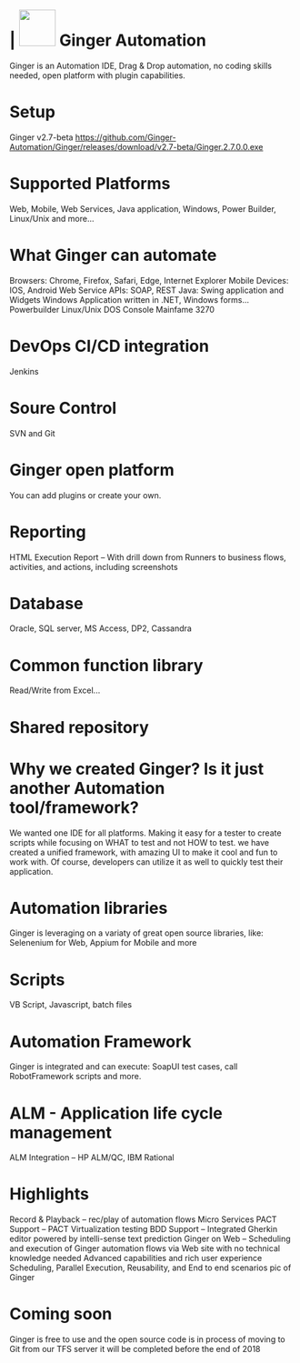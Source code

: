 
# | <img src="https://github.com/Ginger-Automation/Ginger/blob/master/Images/Ginger.png" width="64"> Ginger Automation
Ginger is an Automation IDE, Drag & Drop automation, no coding skills needed, open platform with plugin capabilities.

# Setup
Ginger v2.7-beta
https://github.com/Ginger-Automation/Ginger/releases/download/v2.7-beta/Ginger.2.7.0.0.exe

# Supported Platforms
Web, Mobile, Web Services, Java application, Windows, Power Builder, Linux/Unix and more...

# What Ginger can automate
Browsers: Chrome, Firefox, Safari, Edge, Internet Explorer
Mobile Devices: IOS, Android
Web Service APIs: SOAP, REST
Java: Swing application and Widgets
Windows Application written in .NET, Windows forms...
Powerbuilder
Linux/Unix
DOS Console
Mainfame 3270

# DevOps CI/CD integration
Jenkins

# Soure Control
SVN and Git

# Ginger open platform
You can add plugins or create your own.

# Reporting
HTML Execution Report – With drill down from Runners to business flows, activities, and actions, including screenshots

# Database
Oracle, SQL server, MS Access, DP2, Cassandra

# Common function library
Read/Write from Excel...

# Shared repository

# Why we created Ginger? Is it just another Automation tool/framework?
We wanted one IDE for all platforms. Making it easy for a tester to create scripts while focusing on WHAT to test and not HOW to test.
we have created a unified framework, with amazing UI to make it cool and fun to work with. Of course, developers can utilize it as well to quickly test their application.

# Automation libraries
Ginger is leveraging on a variaty of great open source libraries, like: Selenenium for Web, Appium for Mobile and more

# Scripts
VB Script, Javascript, batch files

# Automation Framework
Ginger is integrated and can execute: SoapUI test cases, call RobotFramework scripts and more.

# ALM - Application life cycle management
ALM Integration – HP ALM/QC, IBM Rational

# Highlights
Record & Playback – rec/play of automation flows
Micro Services PACT Support – PACT Virtualization testing
BDD Support – Integrated Gherkin editor powered by intelli-sense text prediction
Ginger on Web – Scheduling and execution of Ginger automation flows via Web site with no technical knowledge needed
Advanced capabilities and rich user experience
Scheduling, Parallel Execution, Reusability, and End to end scenarios
pic of Ginger

# Coming soon
Ginger is free to use and the open source code is in process of moving to Git from our TFS server it will be completed before the end of 2018
